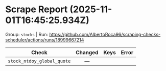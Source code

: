 # Scrape Report (2025-11-01T16:45:25.934Z)

Group: `stocks`  |  Run: https://github.com/AlbertoRoca96/scraping-checks-scheduler/actions/runs/18999667214

| Check | Changed | Keys | Error |
|---|:---:|:--|:--|
| `stock_ntdoy_global_quote` | — |  |  |
